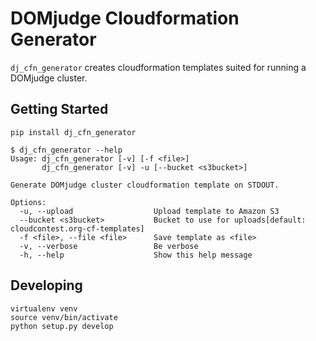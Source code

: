 # DOMjudge Cloudformation Generator
`dj_cfn_generator` creates cloudformation templates suited for running a DOMjudge cluster.

## Getting Started
`pip install dj_cfn_generator`

```
$ dj_cfn_generator --help
Usage: dj_cfn_generator [-v] [-f <file>]
       dj_cfn_generator [-v] -u [--bucket <s3bucket>]

Generate DOMjudge cluster cloudformation template on STDOUT.

Options:
  -u, --upload                  Upload template to Amazon S3
  --bucket <s3bucket>           Bucket to use for uploads[default: cloudcontest.org-cf-templates]
  -f <file>, --file <file>      Save template as <file>
  -v, --verbose                 Be verbose
  -h, --help                    Show this help message
```


## Developing
```
virtualenv venv
source venv/bin/activate
python setup.py develop
```
